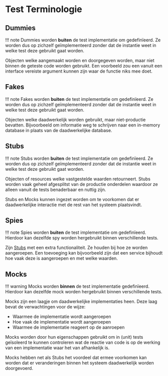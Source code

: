 Test Terminologie
=================

## Dummies

!!! note
    Dummies worden **buiten** de test implementatie om gedefinïeerd. Ze worden dus op zichzelf geïmplementeerd
    zonder dat de instantie weet in welke test deze gebruikt gaat worden.

Objecten welke aangemaakt worden en doorgegeven worden, maar niet binnen de geteste code worden
gebruikt. Een voorbeeld zou een vanuit een interface vereiste argument kunnen zijn waar de functie
niks mee doet.

## Fakes

!!! note
    Fakes worden **buiten** de test implementatie om gedefinïeerd. Ze worden dus op zichzelf geïmplementeerd
    zonder dat de instantie weet in welke test deze gebruikt gaat worden.

Objecten welke daadwerkelijk worden gebruikt, maar niet-productie bevatten. Bijvoorbeeld om informatie
weg te schrijven naar een in-memory database in plaats van de daadwerkelijke database.

## Stubs

!!! note
    Stubs worden **buiten** de test implementatie om gedefinïeerd. Ze worden dus op zichzelf geïmplementeerd
    zonder dat de instantie weet in welke test deze gebruikt gaat worden.

Objecten of resources welke vastgestelde waarden retourneert. Stubs worden vaak geheel afgesplitst van
de productie onderdelen waardoor ze alleen vanuit de tests benaderbaar en nuttig zijn.

Stubs en Mocks kunnen ingezet worden om te voorkomen dat er daadwerkelijke interactie met de rest van het
systeem plaatsvindt.

## Spies

!!! note
    Spies worden **buiten** de test implementatie om gedefinïeerd. Hierdoor kan dezelfde spy worden
    hergebruikt binnen verschillende tests.

Zijn [Stubs](#stubs) met een extra functionaliteit. Ze houden bij hoe ze worden aangeroepen. Een toevoeging
kan bijvoorbeeld zijn dat een service bijhoudt hoe vaak deze is aangeroepen en met welke waarden.

## Mocks

!!! warning
    Mocks worden **binnen** de test implementatie gedefinïeerd. Hierdoor kan dezelfde mock worden
    hergebruikt binnen verschillende tests.

Mocks zijn een laagje om daadwerkelijke implementaties heen. Deze laag bevat de verwachtingen voor de
wijze:

- Waarmee de implementatie wordt aangeroepen
- Hoe vaak de implementatie wordt aangeroepen
- Waarmee de implementatie reageert op de aanroepen

Mocks worden door hun eigenschappen gebruikt om in (unit) tests geïsoleerd te kunnen controleren wat
de reactie van code is op de werking van een implementatie waar het van afhankelijk is.

Mocks hebben net als Stubs het voordeel dat ermee voorkomen kan worden dat er veranderingen binnen het systeem
daadwerkelijk worden doorgevoerd.